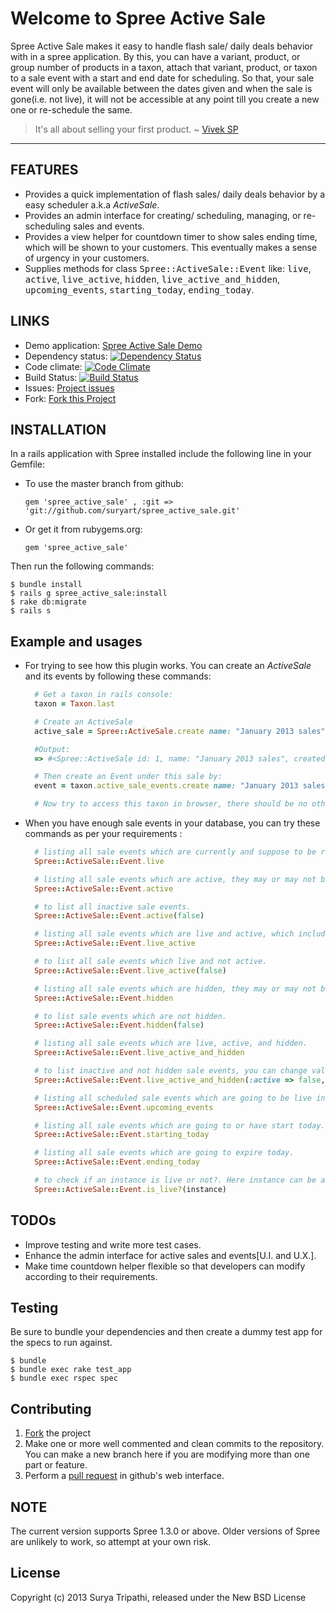 # Welcome to Spree Active Sale

Spree Active Sale makes it easy to handle flash sale/ daily deals behavior with in a spree application. By this, you can have a variant, product, or group number of products in a taxon, attach that variant, product, or taxon to a sale event with a start and end date for scheduling. So that, your sale event will only be available between the dates given and when the sale is gone(i.e. not live), it will not be accessible at any point till you create a new one or re-schedule the same.

> It's all about selling your first product. 
>                            ~ [Vivek SP](https://twitter.com/viveksp)

----------

## FEATURES

* Provides a quick implementation of flash sales/ daily deals behavior by a easy scheduler a.k.a *ActiveSale*.
* Provides an admin interface for creating/ scheduling, managing, or re-scheduling sales and events.
* Provides a view helper for countdown timer to show sales ending time, which will be shown to your customers. This eventually makes a sense of urgency in your customers.
* Supplies methods for class <tt>Spree::ActiveSale::Event</tt> like: <tt>live</tt>, <tt>active</tt>, <tt>live_active</tt>, <tt>hidden</tt>, <tt>live_active_and_hidden</tt>, <tt>upcoming_events</tt>, <tt>starting_today</tt>, <tt>ending_today</tt>.

## LINKS

* Demo application: [Spree Active Sale Demo](https://github.com/suryart/spree_active_sale_demo)
* Dependency status: [![Dependency Status](https://gemnasium.com/suryart/spree_active_sale.png)](https://gemnasium.com/suryart/spree_active_sale)
* Code climate: [![Code Climate](https://codeclimate.com/badge.png)](https://codeclimate.com/github/suryart/spree_active_sale)
* Build Status: [![Build Status](https://travis-ci.org/suryart/spree_active_sale.png?branch=1-1-0-testing)](https://travis-ci.org/suryart/spree_active_sale)
* Issues: [Project issues](https://github.com/suryart/spree_active_sale/issues)
* Fork: [Fork this Project](https://github.com/suryart/spree_active_sale/fork_select)

## INSTALLATION

In a rails application with Spree installed include the following line in your Gemfile:
  * To use the master branch from github: 
    
      `gem 'spree_active_sale' , :git => 'git://github.com/suryart/spree_active_sale.git'`


  * Or get it from rubygems.org:
    

      `gem 'spree_active_sale'`

Then run the following commands: 

    $ bundle install
    $ rails g spree_active_sale:install 
    $ rake db:migrate
    $ rails s 


## Example and usages

* For trying to see how this plugin works. You can create an *ActiveSale* and its events by following these commands: 
  ```ruby
    # Get a taxon in rails console:
    taxon = Taxon.last

    # Create an ActiveSale
    active_sale = Spree::ActiveSale.create name: "January 2013 sales"

    #Output:
    => #<Spree::ActiveSale id: 1, name: "January 2013 sales", created_at: "2013-01-20 20:33:57", updated_at: "2013-01-20 20:33:57">

    # Then create an Event under this sale by:
    event = taxon.active_sale_events.create name: "January 2013 sales", active_sale_id: active_sale.id, start_date: Time.now, end_date: Time.now+1.day, permalink: taxon.permalink

    # Now try to access this taxon in browser, there should be no other taxon/ product link accessible except the one we've created just now.
  ```
* When you have enough sale events in your database, you can try these commands as per your requirements :
  ```ruby
    # listing all sale events which are currently and suppose to be running.
    Spree::ActiveSale::Event.live

    # listing all sale events which are active, they may or may not be live. 
    Spree::ActiveSale::Event.active

    # to list all inactive sale events.
    Spree::ActiveSale::Event.active(false) 

    # listing all sale events which are live and active, which includes hidden sales, too.
    Spree::ActiveSale::Event.live_active 

    # to list all sale events which live and not active.
    Spree::ActiveSale::Event.live_active(false)

    # listing all sale events which are hidden, they may or may not be live.
    Spree::ActiveSale::Event.hidden

    # to list sale events which are not hidden.
    Spree::ActiveSale::Event.hidden(false)

    # listing all sale events which are live, active, and hidden.
    Spree::ActiveSale::Event.live_active_and_hidden

    # to list inactive and not hidden sale events, you can change values accordingly.
    Spree::ActiveSale::Event.live_active_and_hidden(:active => false, :hidden => false)

    # listing all scheduled sale events which are going to be live in future.
    Spree::ActiveSale::Event.upcoming_events

    # listing all sale events which are going to or have start today.
    Spree::ActiveSale::Event.starting_today

    # listing all sale events which are going to expire today.
    Spree::ActiveSale::Event.ending_today

    # to check if an instance is live or not?. Here instance can be an object of "Spree::ActiveSale::Event", "Spree::Variant", "Spree::Product", or "Spree::Taxon" class, which simply says if sale event for that instance is accessible for users or not.
    Spree::ActiveSale::Event.is_live?(instance)
  ```


## TODOs

* Improve testing and write more test cases.
* Enhance the admin interface for active sales and events[U.I. and U.X.].
* Make time countdown helper flexible so that developers can modify according to their requirements.

## Testing

Be sure to bundle your dependencies and then create a dummy test app for the specs to run against.

    $ bundle
    $ bundle exec rake test_app
    $ bundle exec rspec spec

## Contributing

1. [Fork](https://help.github.com/articles/fork-a-repo) the project
2. Make one or more well commented and clean commits to the repository. You can make a new branch here if you are modifying more than one part or feature.
3. Perform a [pull request](https://help.github.com/articles/using-pull-requests) in github's web interface.

## NOTE

The current version supports Spree 1.3.0 or above. Older versions of Spree are unlikely to work, so attempt at your own risk.


## License
Copyright (c) 2013 Surya Tripathi, released under the New BSD License
